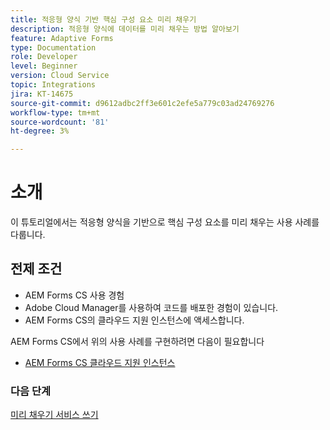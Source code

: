 ```yaml
---
title: 적응형 양식 기반 핵심 구성 요소 미리 채우기
description: 적응형 양식에 데이터를 미리 채우는 방법 알아보기
feature: Adaptive Forms
type: Documentation
role: Developer
level: Beginner
version: Cloud Service
topic: Integrations
jira: KT-14675
source-git-commit: d9612adbc2ff3e601c2efe5a779c03ad24769276
workflow-type: tm+mt
source-wordcount: '81'
ht-degree: 3%

---
```


# 소개

이 튜토리얼에서는 적응형 양식을 기반으로 핵심 구성 요소를 미리 채우는 사용 사례를 다룹니다.

## 전제 조건

* AEM Forms CS 사용 경험
* Adobe Cloud Manager를 사용하여 코드를 배포한 경험이 있습니다.
* AEM Forms CS의 클라우드 지원 인스턴스에 액세스합니다.

AEM Forms CS에서 위의 사용 사례를 구현하려면 다음이 필요합니다

* [AEM Forms CS 클라우드 지원 인스턴스](https://experienceleague.adobe.com/docs/experience-manager-learn/cloud-service/forms/developing-for-cloud-service/intellij-and-aem-sync.html?lang=en#set-up-aem-author-instance)

### 다음 단계

[미리 채우기 서비스 쓰기](./pre-fill-service.md)
